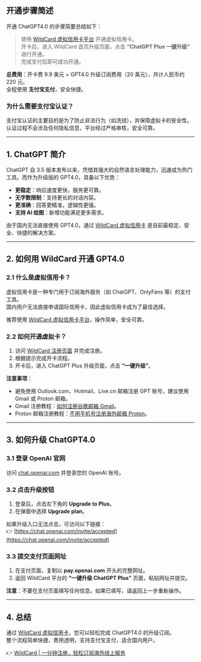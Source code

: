 ## 开通步骤简述

开通 ChatGPT4.0 的步骤简要总结如下：

> 使用 [WildCard 虚拟信用卡平台](https://bit.ly/bewildcard) 开通虚拟信用卡。  
> 开卡后，进入 WildCard 首页升级页面，点击 **“ChatGPT Plus 一键升级”** 进行开通。  
> 完成支付后即可成功开通。

**总费用**：开卡费 9.9 美元 + GPT4.0 升级订阅费用（20 美元），共计人民币约 220 元。  
全程使用 **支付宝支付**，安全快捷。

### 为什么需要支付宝认证？

支付宝认证的主要目的是为了防止非法行为（如洗钱），并保障虚拟卡的安全性。  
认证过程不会涉及任何隐私信息，平台经过严格审核，安全可靠。

---

## 1. ChatGPT 简介

ChatGPT 自 3.5 版本发布以来，凭借其强大的自然语言处理能力，迅速成为热门工具。而作为升级版的 GPT4.0，具备以下优势：

- **更稳定**：响应速度更快，服务更可靠。
- **无字数限制**：支持更长的对话内容。
- **更准确**：回答更精准，逻辑性更强。
- **支持 AI 绘图**：新增功能满足更多需求。

由于国内无法直接使用 GPT4.0，通过 [WildCard 虚拟信用卡](https://bit.ly/bewildcard) 是目前最稳定、安全、快捷的解决方案。

---

## 2. 如何用 WildCard 开通 GPT4.0

### 2.1 什么是虚拟信用卡？

虚拟信用卡是一种专门用于订阅海外服务（如 ChatGPT、OnlyFans 等）的支付工具。  
国内用户无法直接申请国际信用卡，因此虚拟信用卡成为了最佳选择。

推荐使用 [WildCard 虚拟信用卡平台](https://bit.ly/bewildcard)，操作简单，安全可靠。

### 2.2 如何开通虚拟卡？

1. 访问 [WildCard 注册页面](https://bit.ly/bewildcard) 并完成注册。
2. 根据提示完成开卡流程。
3. 开卡后，进入 ChatGPT Plus 升级页面，点击 **“一键升级”**。

**注意事项**：  
- 避免使用 Outlook.com、Hotmail、Live.cn 邮箱注册 GPT 账号，建议使用 Gmail 或 Proton 邮箱。  
- Gmail 注册教程：[如何注册谷歌邮箱 Gmail](https://bit.ly/bewildcard)。  
- Proton 邮箱注册教程：[不用手机号注册海外邮箱 Proton](https://bit.ly/bewildcard)。

---

## 3. 如何升级 ChatGPT4.0

### 3.1 登录 OpenAI 官网

访问 [chat.openai.com](https://chat.openai.com) 并登录您的 OpenAI 账号。

### 3.2 点击升级按钮

1. 登录后，点击左下角的 **Upgrade to Plus**。
2. 在弹窗中选择 **Upgrade plan**。

如果升级入口无法点击，可访问以下链接：  
👉 [https://chat.openai.com/invite/accepted](https://chat.openai.com/invite/accepted)

### 3.3 提交支付页面网址

1. 在支付页面，复制以 **pay.openai.com** 开头的完整网址。
2. 返回 WildCard 平台的 **“一键升级 ChatGPT Plus”** 页面，粘贴网址并提交。

**注意**：不要在支付页面填写任何信息。如果已填写，请返回上一步重新操作。

---

## 4. 总结

通过 [WildCard 虚拟信用卡](https://bit.ly/bewildcard)，您可以轻松完成 ChatGPT4.0 的升级订阅。  
整个流程简单快捷，费用透明，支持支付宝支付，适合国内用户。

👉 [WildCard | 一分钟注册，轻松订阅海外线上服务](https://bit.ly/bewildcard)
